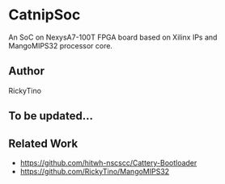 # CatnipSoc
An SoC on NexysA7-100T FPGA board based on Xilinx IPs and MangoMIPS32 processor core.  

## Author
RickyTino

## To be updated...

## Related Work
- https://github.com/hitwh-nscscc/Cattery-Bootloader
- https://github.com/RickyTino/MangoMIPS32
